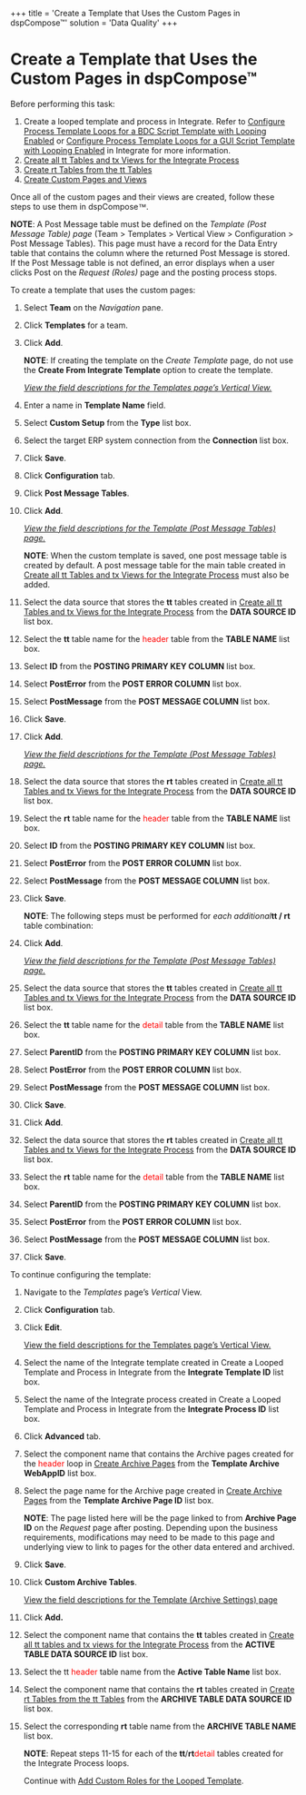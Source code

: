 +++
title = 'Create a Template that Uses the Custom Pages in dspCompose™'
solution = 'Data Quality'
+++

# Create a Template that Uses the Custom Pages in dspCompose™

Before performing this task:

1.  Create a looped template and process in Integrate. Refer to
    [Configure Process Template Loops for a BDC Script Template with
    Looping
    Enabled](../../../Platform/Integrate/Use_Cases/ConfigureProcTempLoopsBDCLoopEn)
    or [Configure Process Template Loops for a GUI Script Template with
    Looping
    Enabled](../../../Platform/Integrate/Use_Cases/ConfigureProcTemplLoopsGUILoopgEn)
    in Integrate for more information.
2.  [Create all tt Tables and tx Views for the Integrate
    Process](Create_All_tt_Tables_and_tx_Views_for_the_Integrate_Process)
3.  [Create rt Tables from the tt
    Tables](Create_rt_Tables_from_the_tt_Tables)
4.  [Create Custom Pages and Views](Create_Custom_Pages_and_Views)

Once all of the custom pages and their views are created, follow these
steps to use them in
dspCompose<span style="font-family: Arial, sans-serif;">™</span>.

<span style="font-weight: bold;">NOTE</span>: A Post Message table must
be defined on the <span style="font-style: italic;">Template (Post
Message Table) page</span> (Team \> Templates \> Vertical View \>
Configuration \> Post Message Tables). This page must have a record for
the Data Entry table that contains the column where the returned Post
Message is stored. If the Post Message table is not defined, an error
displays when a user clicks Post on the
<span style="font-style: italic;">Request (Roles)</span> page and the
posting process stops.

To create a template that uses the custom pages:

1.  Select **Team** on the *Navigation
    <span style="font-style: normal;">pane</span>*.

2.  Click **Templates** for a team.

3.  Click **Add**.
    
    **NOTE**: If creating the template on the *Create Template* page, do
    not use the **Create From Integrate Template** option to create the
    template.
    
    *[View the field descriptions for the Templates page’s Vertical
    View.](../Page_Desc/Templates_H#Templates_V_All_Tabs)*

4.  Enter a name in **Template Name** field.

5.  Select **Custom Setup** from the **Type** list box.

6.  Select the target ERP system connection from the **Connection** list
    box.

7.  Click **Save**.

8.  Click **Configuration** tab.

9.  Click **Post Message Tables**.

10. Click **Add**.
    
    *[View the field descriptions for the Template (Post Message Tables)
    page.](../Page_Desc/Template_Post_Message_Tables)*
    
    <span style="font-weight: bold;">NOTE</span>: When the custom
    template is saved, one post message table is created by default. A
    post message table for the main table created in [Create all tt
    Tables and tx Views for the Integrate
    Process](Create_All_tt_Tables_and_tx_Views_for_the_Integrate_Process)
    must also be added.

11. Select the data source that stores the **tt** tables created in
    [Create all tt Tables and tx Views for the Integrate
    Process](Create_All_tt_Tables_and_tx_Views_for_the_Integrate_Process)
    from the **DATA SOURCE ID** list box.

12. Select the **tt** table name for the
    <span class="underline"><span style="color: #ff0000;">header</span></span>
    table from the **TABLE NAME** list box.

13. Select **ID** from the **POSTING PRIMARY KEY COLUMN** list box.

14. Select **PostError** from the **POST ERROR COLUMN** list box.

15. Select **PostMessage** from the **POST MESSAGE COLUMN** list box.

16. Click **Save**.

17. Click **Add**.
    
    *[View the field descriptions for the Template (Post Message Tables)
    page.](../Page_Desc/Template_Post_Message_Tables)*

18. Select the data source that stores the **rt** tables created in
    [Create all tt Tables and tx Views for the Integrate
    Process](Create_All_tt_Tables_and_tx_Views_for_the_Integrate_Process)
    from the **DATA SOURCE ID** list box.

19. Select the **rt** table name for the
    <span class="underline"><span style="color: #ff0000;">header</span></span>
    table from the **TABLE NAME** list box.

20. Select **ID** from the **POSTING PRIMARY KEY COLUMN** list box.

21. Select **PostError** from the **POST ERROR COLUMN** list box.

22. Select **PostMessage** from the **POST MESSAGE COLUMN** list box.

23. Click **Save**.
    
    **NOTE**: The following steps must be performed for *each
    additional***tt / rt** table combination:

24. Click **Add**.
    
    *[View the field descriptions for the Template (Post Message Tables)
    page.](../Page_Desc/Template_Post_Message_Tables)*

25. Select the data source that stores the **tt** tables created in
    [Create all tt Tables and tx Views for the Integrate
    Process](Create_All_tt_Tables_and_tx_Views_for_the_Integrate_Process)
    from the **DATA SOURCE ID** list box.

26. Select the **tt** table name for the
    <span class="underline"><span style="color: #ff0000;">detail</span></span>
    table from the **TABLE NAME** list box.

27. Select **ParentID** from the **POSTING PRIMARY KEY COLUMN** list
    box.

28. Select **PostError** from the **POST ERROR COLUMN** list box.

29. Select **PostMessage** from the **POST MESSAGE COLUMN** list box.

30. Click **Save**.

31. Click **Add**.

32. Select the data source that stores the **rt** tables created in
    [Create all tt Tables and tx Views for the Integrate
    Process](Create_All_tt_Tables_and_tx_Views_for_the_Integrate_Process)
    from the **DATA SOURCE ID** list box.

33. Select the **rt** table name for the
    <span class="underline"><span style="color: #ff0000;">detail</span></span>
    table from the **TABLE NAME** list box.

34. Select **ParentID** from the **POSTING PRIMARY KEY COLUMN** list
    box.

35. Select **PostError** from the **POST ERROR COLUMN** list box.

36. Select **PostMessage** from the **POST MESSAGE COLUMN** list box.

37. Click **Save**.

To continue configuring the template:

1.  Navigate to the *Templates* page’s *Vertical* View.

2.  Click **Configuration** tab.

3.  Click **Edit**.
    
    [View the field descriptions for the Templates page’s Vertical
    View.](../Page_Desc/Templates_H#Templates_V_All_Tabs)

4.  Select the name of the Integrate template created in Create a Looped
    Template and Process in Integrate from the **Integrate Template ID**
    list box.

5.  Select the name of the Integrate process created in Create a Looped
    Template and Process in Integrate from the **Integrate Process ID**
    list box.

6.  Click **Advanced** tab.

7.  Select the component name that contains the Archive pages created
    for the
    <span class="underline"><span style="color: #ff0000;">header</span></span>
    loop in [Create Archive
    Pages](Create_Custom_Pages_and_Views#Create_Archive_Pages) from
    the **Template Archive WebAppID** list box.

8.  Select the page name for the Archive page created in [Create Archive
    Pages](Create_Custom_Pages_and_Views#Create_Archive_Pages) from
    the **Template Archive Page ID** list box.
    
    **NOTE**: The page listed here will be the page linked to from
    **Archive Page ID** on the *Request* page after posting. Depending
    upon the business requirements, modifications may need to be made to
    this page and underlying view to link to pages for the other data
    entered and archived.

9.  Click **Save**.

10. Click **Custom Archive Tables**.
    
    [View the field descriptions for the Template (Archive Settings)
    page](../Page_Desc/Template_Archive_Settings)

11. Click **Add.**

12. Select the component name that contains the **tt** tables created in
    [Create all tt tables and tx views for the Integrate
    Process](Create_All_tt_Tables_and_tx_Views_for_the_Integrate_Process)
    from the <span style="font-weight: bold;">ACTIVE TABLE DATA SOURCE
    ID</span> list box.

13. Select the tt
    <span class="underline"><span style="color: #ff0000;">header</span></span>
    table name from the **Active Table Name** list box.

14. Select the component name that contains the **rt** tables created in
    [Create rt Tables from the tt
    Tables](CreatertTblsttTableCreateVwsBAPI) from the
    <span style="font-weight: bold;">ARCHIVE TABLE DATA SOURCE ID</span>
    list box.

15. Select the corresponding **rt** table name from the
    <span style="font-weight: bold;">ARCHIVE TABLE NAME</span> list box.
    
    **NOTE**: Repeat steps 11-15 for each of the
    **tt**/**rt**<span class="underline"><span style="color: #ff0000;">detail</span></span>
    tables created for the Integrate Process loops.
    
    Continue with [Add Custom Roles for the Looped
    Template](Add_Custom_Roles_for_the_Looped_Template).
